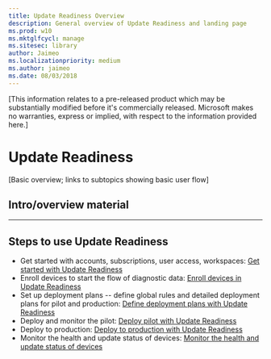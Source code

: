 ```yaml
---
title: Update Readiness Overview
description: General overview of Update Readiness and landing page
ms.prod: w10
ms.mktglfcycl: manage
ms.sitesec: library
author: Jaimeo
ms.localizationpriority: medium
ms.author: jaimeo
ms.date: 08/03/2018
---
```


[This information relates to a pre-released product which may be substantially modified before it's commercially released. Microsoft makes no warranties, express or implied, with respect to the information provided here.]

# Update Readiness

[Basic overview; links to subtopics showing basic user flow]

## Intro/overview material
---

## Steps to use Update Readiness
 - Get started with accounts, subscriptions, user access, workspaces: [Get started with Update Readiness](update-readiness-get-started.md)
 - Enroll devices to start the flow of diagnostic data: [Enroll devices in Update Readiness](update-readiness-enroll-devices.md)
 - Set up deployment plans -- define global rules and detailed deployment plans for pilot and production: [Define deployment plans with Update Readiness](update-readiness-deployment-plans.md)
 - Deploy and monitor the pilot: [Deploy pilot with Update Readiness](update-readiness-deploy-pilot.md)
 - Deploy to production: [Deploy to production with Update Readiness](update-readiness-deploy-production.md)
 - Monitor the health and update status of devices: [Monitor the health and update status of devices](update-readiness-monitoring.md)